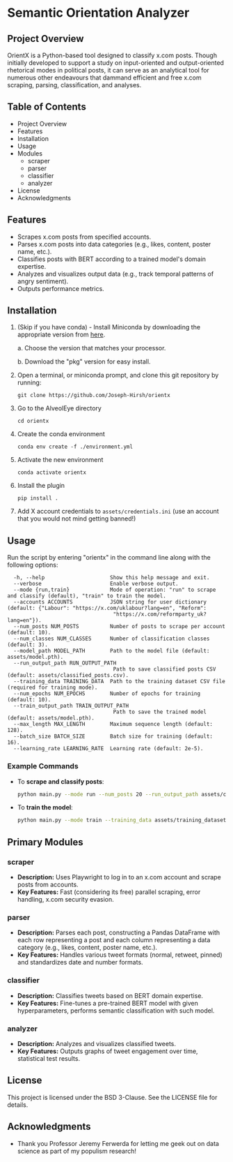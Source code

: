 # Semantic Orientation Analyzer

## Project Overview
OrientX is a Python-based tool designed to classify x.com posts. Though initially developed to support a study on input-oriented and output-oriented rhetorical modes in political posts, it can serve as an analytical tool for numerous other endeavours that dammand efficient and free x.com scraping, parsing, classification, and analyses.

## Table of Contents
- Project Overview
- Features
- Installation
- Usage
- Modules
  - scraper
  - parser
  - classifier
  - analyzer
- License
- Acknowledgments

## Features
- Scrapes x.com posts from specified accounts.
- Parses x.com posts into data categories (e.g., likes, content, poster name, etc.).
- Classifies posts with BERT according to a trained model's domain expertise.
- Analyzes and visualizes output data (e.g., track temporal patterns of angry sentiment).
- Outputs performance metrics.

## Installation



1. (Skip if you have conda) - Install Miniconda by downloading the appropriate version from [here](https://docs.anaconda.com/free/miniconda/).

   a. Choose the version that matches your processor.  
   
   b. Download the "pkg" version for easy install.


2. Open a terminal, or miniconda prompt, and clone this git repository by running:

    ```git clone https://github.com/Joseph-Hirsh/orientx```
3. Go to the AlveolEye directory

    ```cd orientx```
4. Create the conda environment

    ```conda env create -f ./environment.yml```
5. Activate the new environment

    ```conda activate orientx```
6. Install the plugin

    ```pip install .```
7. Add X account credentials to `assets/credentials.ini` (use an account that you would not mind getting banned!)


## Usage

Run the script by entering "orientx" in the command line along with the following options:

```plaintext
  -h, --help                     Show this help message and exit.
  --verbose                      Enable verbose output.
  --mode {run,train}             Mode of operation: "run" to scrape and classify (default), "train" to train the model.
  --accounts ACCOUNTS            JSON string for user dictionary (default: {"Labour": "https://x.com/uklabour?lang=en", "Reform":
                                  "https://x.com/reformparty_uk?lang=en"}).
  --num_posts NUM_POSTS          Number of posts to scrape per account (default: 10).
  --num_classes NUM_CLASSES      Number of classification classes (default: 3).
  --model_path MODEL_PATH        Path to the model file (default: assets/model.pth).
  --run_output_path RUN_OUTPUT_PATH
                                  Path to save classified posts CSV (default: assets/classified_posts.csv).
  --training_data TRAINING_DATA  Path to the training dataset CSV file (required for training mode).
  --num_epochs NUM_EPOCHS        Number of epochs for training (default: 10).
  --train_output_path TRAIN_OUTPUT_PATH
                                  Path to save the trained model (default: assets/model.pth).
  --max_length MAX_LENGTH        Maximum sequence length (default: 128).
  --batch_size BATCH_SIZE        Batch size for training (default: 16).
  --learning_rate LEARNING_RATE  Learning rate (default: 2e-5).
```

### Example Commands
- To **scrape and classify posts**:
  ```bash
  python main.py --mode run --num_posts 20 --run_output_path assets/classified_posts.csv
  ```
- To **train the model**:
  ```bash
  python main.py --mode train --training_data assets/training_dataset.csv --num_epochs 5 --num_classes 3
  ```

## Primary Modules

### scraper
- **Description:** Uses Playwright to log in to an x.com account and scrape posts from accounts.
- **Key Features:** Fast (considering its free) parallel scraping, error handling, x.com security evasion.

### parser
- **Description:** Parses each post, constructing a Pandas DataFrame with each row representing a post and each column representing a data category (e.g., likes, content, poster name, etc.).
- **Key Features:** Handles various tweet formats (normal, retweet, pinned) and standardizes date and number formats.

### classifier
- **Description:** Classifies tweets based on BERT domain expertise.
- **Key Features:** Fine-tunes a pre-trained BERT model with given hyperparameters, performs semantic classification with such model.

### analyzer
- **Description:** Analyzes and visualizes classified tweets.
- **Key Features:** Outputs graphs of tweet engagement over time, statistical test results.


## License
This project is licensed under the BSD 3-Clause. See the LICENSE file for details.

## Acknowledgments
- Thank you Professor Jeremy Ferwerda for letting me geek out on data science as part of my populism research!